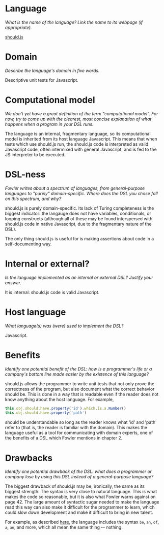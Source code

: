 # Language
_What is the name of the language? Link the name to its webpage
(if appropriate)._

[should.js](https://shouldjs.github.io/)

# Domain
_Describe the language's domain in five words._

Descriptive unit tests for Javascript.

# Computational model
_We don't yet have a great definition of the term "computational model".
For now, try to come up with the clearest, most concise explanation of
what happens when a program in your DSL runs._

The language is an internal, fragmentary language, so its computational model
is inherited from its host language Javascript. This means that when tests which
use should.js run, the should.js code is interpreted as valid Javascript code,
often intermixed with general Javascript, and is fed to the JS interpreter to be
executed.

# DSL-ness
_Fowler writes about a spectrum of languages, from general-purpose languages to
"purely" domain-specific. Where does the DSL you chose fall on this spectrum,
and why?_

should.js is purely domain-specific. Its lack of Turing completeness is the
biggest indicator: the langauge does not have variables, conditionals, or
looping constructs (although all of these may be found interspersed with
should.js code in native Javascript, due to the fragmentary nature of the DSL).

The only thing should.js is useful for is making assertions about code in a
self-documenting way.

# Internal or external?
_Is the language implemented as an internal or external DSL?
Justify your answer._

It is internal: should.js code is valid Javascript.

# Host language
_What language(s) was (were) used to implement the DSL?_

Javascript.

# Benefits
_Identify one potential benefit of the DSL: how is a programmer's life or a
company's bottom line made easier by the existence of this language?_

should.js allows the programmer to write unit tests that not only prove the
correctness of the program, but also document what the correct behavior should
be. This is done in a way that is readable even if the reader does not know
anything about the host language. For example,

```javascript
this.obj.should.have.property('id').which.is.a.Number()
this.obj.should.have.property('path')
```

should be understandable so long as the reader knows what 'id' and 'path' refer
to (that is, the reader is familiar with the domain). This makes the language
useful as a tool for communicating with domain experts, one of the benefits of a
DSL which Fowler mentions in chapter 2.

# Drawbacks
_Identify one potential drawback of the DSL: what does a programmer or company
lose by using this DSL instead of a general-purpose language?_

The biggest drawback of should.js may be, ironically, the same as its biggest
strength. The syntax is very close to natural language. This is what makes the
code so reasonable, but it is also what Fowler warns against on page 42. The
large amount of syntactic sugar needed to make the language read this way can
also make it difficult for the programmer to learn, which could slow down
development and make it difficult to bring in new talent.

For example, as described [here](https://shouldjs.github.io/#assertion-be), the
language includes the syntax `be`, `an`, `of`, `a`, `an`, and more, which all
mean the same thing -- nothing.
